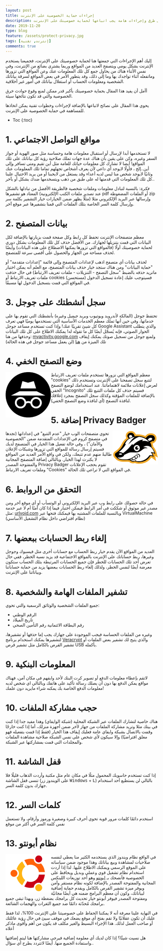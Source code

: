 ```yaml
---
layout: post
title: إجراءات حماية الخصوصية على الإنترنت
description: تعرف على طرق وإجراءات هامة يجب اتباعها لحماية خصوصيتك على الإنترنت
date: 2019-11-20
type: blog
feature: /assets/protect-privacy.jpg
tags: [إنترنت, تقنية]
comments: true
---
```


إليك أهم الإجراءات التي جمعتها هنا لحماية خصوصيتك على الإنترنت، فجميعنا يستخدم الإنترنت بشكل يومي ويتصفح العديد من المواقع وربما يشتري بضائع من الإنترنت، وفي نفس الأثناء هناك من يحاول جمع كل تلك المعلومات عنك وعن المواقع التي تزورها وماتفعله أثناء تواجدك بها وما إلى ذلك، وقد يتطور الأمر في بعض المواقع لسرقة بياناتك الشخصية ومعلومات الحساب أو استغلال بياناتك في أمور غير أخلاقية.

أأمل أن يفيد هذا المقال بحماية خصوصيتك بأكبر قدر ممكن لمنع وقوع حوادث خرق الخصوصية والتي قد تكون نتائجها سيئة.

يحوي هذا المقال على نصائح لاتباعها بالإضافة لإجراءات وخطوات تقنية يمكن اتخاذها للمساهمة في حماية الخصوصية على الإنترنت.


* Toc
{:toc}


# 1. مواقع التواصل الاجتماعي

لا تستخدمها أبدا لإرسال أو استقبال معلومات هامة وحساسة مثل صور الهوية أو جواز السفر وغيره، وكن على يقين بأن هناك عدة جهات تملك صلاحية رؤية كل بياناتك على تلك المواقع! أيضا لا تشارك كل معلومات حياتك للعامة مثل أين تقيم ومتى تسافر وإلى أين..إلخ ، فأولًا لايوجد أي داعي ﻷن يعرف أشخاص تجهلهم تماما تلك المعلومات عنك وثانيًا لايوجد شخص منا ليس لديه أعداء وقد يستغل من لايحبنا أو من يريد الاحتيال علينا كل تلك المعلومات التي قدمتها له على طبق من ذهب ويتسخدمها ضدك بشكل أو بآخر..

*فكرة*:
بالنسبة لتبادل معلومات وملفات شخصية فالطريقة الأفضل من تبادلها بالشكل المعتاد هو تشفيرها (عند تصدير ملفات الكتب الإلكترونية pdf أو الملفات المضغوطة zip مثلًا يظهر ضمن الخيارات خيار التشفير بكلمة سر) وإرسالها عبر البريد الإلكتروني مثلا وإرسال كلمة السر الخاصة بتلك الملفات التي قمنا بتشفيرها عبر موقع آخر.

# 2. بيانات المتصفح

معظم متصفحات الإنترنت تحفظ كل رابط وكل صفحة قمت بزيارتها بالإضافة لكل البيانات التي قمت بتنزيلها لجهازك. من الأفضل حذف كل تلك المعلومات بشكل دوري لحماية خصوصيتك أولًا (فالمواقع التي تزورها يمكنها الاضطلاع على هذه البيانات) وأيضًا لحذف مساحة من الجهاز والحصول على أقصى سرعة للمتصفح.

لحذف بيانات أي متصفح اذهب لإعدادات المتصفح وإلى قائمة "إعدادات متقدمة" أو "حماية البيانات" ومن هناك ستجد خيار حذف بيانات المتصفح، مع العلم أنه يمكن اختيار ماتريد حذفه بالضبط "سجل التصفح - التنزيلات - ملفات تعريف الارتباط) في حال حذفت ملفات تعريف الارتباط أو cookies (مستحسن) فسيتوجب عليك إعادة تسجيل الدخول في المواقع التي قمت بتسجيل الدخول لها مسبقًا.

# 3. سجل أنشطتك على جوجل

تحتفظ جوجل (المالكة لأندرويد ويوتيوب وبريد جيميل وغيره) بأنشطتك التي تقوم بها على خدماتها، وفي حين أنها تملك معظم الخدمات الأساسية التي نستخدمها يوميًا فهي تعرف كل شيئ تقريبًا عنك! وإذا كنت تستخدم مساعد جوجل Google Assistant والذي يتطلب الحوار الصوتي، فإنه يُسجّل أيضًا كل ما تقوله له! يمكنك الاطلاع على كل تلك البيانات وحذفها من هنا: [myactivity.google.com](https://myactivity.google.com/) 
ولمنع جوجل من تسجيل صوتك يمكنك إيقاف تلك الميزة من [هنا](https://myaccount.google.com/activitycontrols/audio) (لن يعمل مساعد جوجل في هذه الحالة)

# 4. وضع التصفح الخفي

<img src="/assets/Incognito.png" alt="شعار وضع التصفح الخفي" style="float:left;" width="150px">

معظم المواقع التي نزورها تستخدم ملفات تعريف الارتباط "cookies" لتتبع سجل تصفحنا على الإنترنت وتستخدم ذلك لعرض إعلانات ملائمة لاهتماماتنا. عند استخدامك لوضع التصفح الخفي "Incognito" فسيتم حذف كل ملفات التتبع تلك بالإضافة للملفات المؤقتة وكذلك سجل التصفح بمجرد إغلاقك لنافذة التصفح (أي لنافذة وضع التصفح الخفي). 





# 5. إضافة Privacy Badger

<img src="/assets/PrivacyBadger.png" alt="Privacy badger logo" style="float:right;" width="150px">

تحوي متصفحات الوب خيار "عدم التتبع" في إعداداتها (تجدها في متصفح كروم في الإعدادات المتقدمة ضمن "الخصوصية والأمان") ، وفي حالة تفعيل هذا الخيار في المتصفح لديك فسيتم إرسال رسالة للمواقع التي تزورها وشبكات الإعلان طالبةً منهم عدم تتبعك، ولكن في واقع الأمر العديد من المواقع لا يكترث لهذا الخيار. وبالتالي إضافة المتصفح المجانية والمفتوحة المصدر  Privacy Badger تقوم بحجب الإعلانات وملفات تعريف الارتباط "Cookies" في المواقع التي لا تراعي تلك الحالة.

# 6. التحقق من الروابط 

في حالة حصولك على رابط وب عبر البريد الإلكتروني أو الوتسأب أو أي موقع آخر ومن مصدر غير موثوق أو شككت في أمر الرابط فيمكن اختبار فيما إذا كان آمنًا أم لا عبر خدمة مثل: [urlvoid.com](urlvoid.com) 
وبالنسبة للملفات المشتبه بها فيمكنك فتحها عبر VirtualMachine (نظام افتراضي داخل نظام التشغيل الأساسي)

# 7. إلغاء ربط الحسابات ببعضها

العديد من المواقع الآن يقدم خيار ربط الحساب مع حسابات أخرى مثل فيسبوك وجوجل وغيرها، ربط حساباتك على الإنترنت بالمواقع الاجتماعية قد يزيد نسبة الخطر، ففي حال تعرض أحد تلك الحسابات للخطر فإن جميع الحسابات المرتبطة بتلك الحساب ستكون معرضة أيضًا لنفس الخطر، ولذلك إلغاء ربط الحسابات ببعضها يزيد من حماية حساباتنا وبياناتنا على الإنترنت.

# 8. تشفير الملفات الهامة والشخصية

جميع الملفات الشخصية والوثائق الرسمية والتي تحوي:

* الرقم الوطني
* تاريخ الميلاد
* رقم البطاقة الائتمانية
رقم التأمين الصحي

وغيره من الملفات الحساسة فيجب الموجودة على جهازك يجب إما حذفها أو تشفيرها، لتشفيرها يمكنك استخدام برنامج [Veracrypt](https://www.veracrypt.fr/en/Downloads.html) والذي يتيح لك تشفير بعض الملفات أو تشفير القرص بالكامل مثل تشفير قرص USB بأكمله.

# 9. المعلومات البنكية

لاتقم بإعطاء معلومات الدفع أو تصوير كرت البنك ﻷحد وابقهم في مكان آمن، فهناك مواقع يمكن الدفع بها دون أن يصلك رسالة تأكيد على هاتفك وبالتالي اي شخص لديه معلومات الدفع الخاصة بك يمكنه شراء مايريد دون علمك!

# 10. حجب مشاركة الملفات

هناك خاصية لتشارك الملفات عبر الشبكة المحلية (شبكة الوايفاي) وهذا مفيد جدا إذا كنت في بيتك مثلا وتريد مشاركة الملفات من جهاز لآخر ضمن أجهزة منزلك، أما إذا كنت خارجًا وقمت بالاتصال بشبكة وايفاي عامة فعليك إيقاف هذا الخيار (فقط إذا قمت بتفعيله فهو مغلق افتراضيًا) وإلا سيكون ﻷي شخص على نفس الشبكة صلاحية مشاهدة الملفات والمجلدات التي قمت بمشاركتها عبر الشبكة.

# 11. قفل الشاشة

إذا كنت تستخدم حاسوبك المحمول مثلًا في مكان عام مثل مكتبة وأردت الذهاب قليلًا فلا تنسى قفل الشاشة (على الويندوز زر <kbd>Windows</kbd> + <kbd>L</kbd>) بالتالي لن يستطيع أحد استخدام جهازك بدون كلمة السر.

# 12. كلمات السر

استخدم دائمًا كلمات مرور قوية تحوي أحرف كبيرة وصغيرة ورموز وأرقام، ولا تستعمل نفس كلمة السر في أكثر من موقع 

# 13. نظام أبونتو

<img src="/assets/ubuntu.png" alt="شعار نظام أبونتو" style="float:left;" width="150px">

في الواقع نظام ويندوز الذي يستخدمه الكثير منا يعطي لنفسه صلاحيات لمشاهدة وبيع بياناتك وهذا موجود ضمن سياساته على الموقع الرسمي ويمكنك الاطلاع عليها. لذا إذا أردت استخدام نظام تشغيل قوي وعملي وبديل ويحافظ على الخصوصية فأنصحك بـ [ابونتو](https://ubuntu.com) وهو أحد توزيعات اللينكس المجانية والمفتوحة المصدر بالإضافة لكونه نظام مستقر وآمن ويوفر ميزة تشفير القرص بالكامل ويقدم حماية إضافية لبياناتك، وكون أن معظم البرامج ضمنه هي أيضًا مجانيّة ومفتوحة المصدر فيوفر أبونتو خيار تحديث كل برامجك بضغطة زر، وبهذا تبقى جميع برامجك مُحدّثة دائمًا ضد جميع الثغرات والهجمات الشائعة.

في النهاية علينا معرفة أنه لا يمكننا الحفاظ على خصوصيتنا على الإنترنت 100%، لذا فقط عليك أن تكون عقلانيّا ولا تقم بفتح أي موقع يضعك في موقف سيئ في حال رؤية عائلتك أو صاحب العمل لذلك. هذا الإجراء البسيط والغير مكلف قد يكون من أهم وأقوى ماذكر أعلاه


هل نسيت شيئًا؟ إذا كان لديك أي معلومة إضافية فيرجى مشاركتها هنا ليتم إضافتها واستفادة الجميع منها.
أيضًا لاتتردد بطرح أي سؤال..

